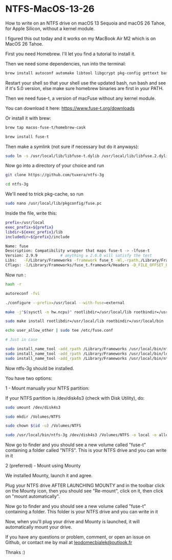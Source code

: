 # NTFS-MacOS-13-26
How to write on an NTFS drive on macOS 13 Sequoia and macOS 26 Tahoe, for Apple Silicon, without a kernel module.

I figured this out today and it works on my MacBook Air M2 which is on MacOS 26 Tahoe.

First you need Homebrew. I'll let you find a tutorial to install it.

Then we need some dependencies, run into the terminal:

```bash
brew install autoconf automake libtool libgcrypt pkg-config gettext bash mounty
```

Restart your shell so that your shell use the updated bash, run bash and see if it's 5.0 version, else make sure homebrew binaries are first in your PATH.

Then we need fuse-t, a version of macFuse without any kernel module.

You can download it here: https://www.fuse-t.org/downloads

Or install it with brew:

```bash
brew tap macos-fuse-t/homebrew-cask

brew install fuse-t
```

Then make a symlink (not sure if necessary but do it anyways):

```bash
sudo ln -s /usr/local/lib/libfuse-t.dylib /usr/local/lib/libfuse.2.dylib
```


Now go into a directory of your choice and run

```bash
git clone https://github.com/tuxera/ntfs-3g

cd ntfs-3g
```

We'll need to trick pkg-cache, so run 

```bash
sudo nano /usr/local/lib/pkgconfig/fuse.pc
```

Inside the file, write this:

```bash
prefix=/usr/local
exec_prefix=${prefix}
libdir=${exec_prefix}/lib
includedir=${prefix}/include

Name: fuse
Description: Compatibility wrapper that maps fuse-t -> -lfuse-t
Version: 2.9.9          # anything ≥ 2.6.0 will satisfy the test
Libs:   -F/Library/Frameworks -framework fuse_t -Wl,-rpath,/Library/Frameworks
Cflags: -I/Library/Frameworks/fuse_t.framework/Headers -D_FILE_OFFSET_BITS=64
```

Now run :

```bash
hash -r

autoreconf -fvi

./configure --prefix=/usr/local --with-fuse=external

make -j"$(sysctl -n hw.ncpu)" rootlibdir=/usr/local/lib rootbindir=/usr/local/bin

sudo make install rootlibdir=/usr/local/lib rootbindir=/usr/local/bin

echo user_allow_other | sudo tee /etc/fuse.conf

# Just in case

sudo install_name_tool -add_rpath /Library/Frameworks /usr/local/bin/ntfs-3g
sudo install_name_tool -add_rpath /Library/Frameworks /usr/local/bin/lowntfs-3g
sudo install_name_tool -add_rpath /Library/Frameworks /usr/local/bin/ntfs-3g.probe
```

Now ntfs-3g should be installed.

You have two options:

1 - Mount manually your NTFS partition:

If your NTFS partition is /dev/disk4s3 (check with Disk Utility), do:

```bash
sudo umount /dev/disk4s3

sudo mkdir /Volumes/NTFS

sudo chown $(id -u) /Volumes/NTFS

sudo /usr/local/bin/ntfs-3g /dev/disk4s3 /Volumes/NTFS -o local -o allow_other -o auto_xattr -o big_writes
```

Now go to finder and you should see a new volume called "fuse-t" containing a folder called "NTFS". This is your NTFS drive and you can write in it

2 (preferred) - Mount using Mounty

We installed Mounty, launch it and agree.

Plug your NTFS drive AFTER LAUNCHING MOUNTY and in the toolbar click on the Mounty icon, then you should see "Re-mount", click on it, then click on "mount automatically". 

Now go to finder and you should see a new volume called "fuse-t" containing a folder. This folder is your NTFS drive and you can write in it

Now, when you'll plug your drive and Mounty is launched, it will automatically mount your drive.

If you have any questions or problem, comment, or open an issue on Github, or contact me by mail at leodomecbialek@outlook.fr

Thnaks :)

